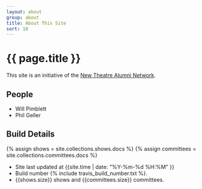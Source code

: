 ```yaml
---
layout: about
group: about
title: About This Site
sort: 10
---
```


# <i class="octicon octicon-circuit-board"></i> {{ page.title }}

This site is an initiative of the [New Theatre Alumni Network](http://newtheatre.org.uk/alumni).

## People

- Will Pimblett
- Phil Geller

## Build Details

{% assign shows = site.collections.shows.docs %}
{% assign committees = site.collections.committees.docs %}

- Site last updated at {{site.time | date: "%Y-%m-%d %H:%M" }}
- Build number {% include travis_build_number.txt %}.
- {{shows.size}} shows and {{committees.size}} committees.
